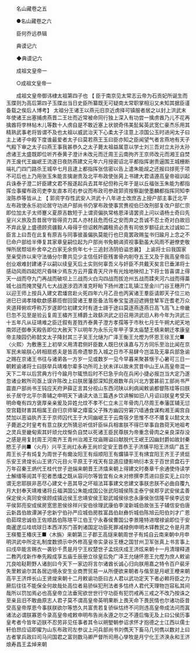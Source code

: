 <!-- { "loadSidebar": true } -->

　　名山藏卷之五 

　　●名山藏卷之六 

　　臣何乔远恭辑 

　　典谟记六 

　　◆典谟记六 

　　成祖文皇帝一 

　　○成祖文皇帝一 

　　成祖文皇帝御讳棣太祖第四子也 【 臣于南京见太常志云帝为石贡妃所诞生而玉牒则为高后第四子玉牒出当日史臣所纂既无可疑南太常职掌相沿又未知其据臣谨备载之俟后人博考】 太祖分王诸王以燕元旧京近虏择可镇服者居之以封上洪武末年使诸王出塞捕虏燕晋二王壮而近常被命同行独上深入有功尝一擒虏酋乃儿不花再擒酋将孛林帖木儿等数十人虏自是不敢近塞上状貌奇伟美髭髯英武宽仁豪杰乐用其精熟武事老将皆谓不及也太祖以威武治天下心柔太子注意上凉国公玉时进闲太子曰主上诸子中殿下度谁最爱者太子曰莫若燕王玉曰臣亦知之臣闻望气者言燕地有天子气殿下审之太子曰燕王事我甚恭久之太子薨太祖益属意以学士刘三吾对立太孙太孙虑诸王太盛既即位听齐泰黄子澄计未改元而迁周王云南拘齐王京师改元而湘王自焚齐王废代王幽岷王流遂日夜防燕建文元年六月授密诏北平都指挥谢贵逼围王城栅断端礼门四门路杀王城卒七月且逮上都指挥张信密以告上遣朱能觇之还报曰捄死于项不可后也上乃用张玉朱能言擒谢贵及北平布政使张昺上书建大君请遵高皇帝祖训起兵诛泰子澄二奸臣建文君不报遂起兵去其年纪但称元年于是以丘福张玉朱能为都指挥佥事擢布政司吏李友直本司右参议而布政司参政郭资按察副使墨麟都指挥同知李浚陈恭等皆从上 【 郭资字存性武安人洪武十八年进士改庶吉上授户部主事迁北平左布政使永乐初论居守功进户部尚书仍掌布政使事赏赉视伯巳改刑部复改户部仁宗即位加太子太师蹇义夏原吉数短于上谓资偏执常格恩泽请罢资上问以语杨士奇曰先皇兴义旅及吾昔居守皆得资力其人亦材且危而任之安而弃之吾诚不忍士奇对白故旧不弃此皇上盛德顾资疆毅人毋得于但诏敕所蠲租资必责有司依岁额征此太过诚如二臣言上曰吾在此复有原吉与同事彼虽偏执莫能行也巳竟罢政赐玺书归踰月上念之不巳命户部给半俸复其家章皇嗣位起为户部尚书免朝谒资视事勤虽大风雨不避僚吏敬惮所居颓垣朴舍卒之白家无余赀年七十三追封汤阴伯谥忠襄】 上谕将士曰我国家至亲受祚以来守法循分尔曹共见少主信任奸臣残害骨内削夺五王又及于我高皇帝后创业艰难封建诸子以嗣以续皇天后土实则何辜吾义与奸臣不共戴天矣言巳垂涕将士感动风雨四起咫尺昏昧少焉东方云开露青天尺许有光烛地映彻上下将士皆喜谓上得天一战而夺九门再战而破坝上三战而火白沟四战而拔沧州五战而蹂夹河六战而得藁城七战而掩灵璧凡七大战遂涉泗济淮克盱眙下扬州渡江耴镇江至金川门谷王穗开门以迎王师上按兵入建文君燔宫赴火死四年六月乙丑也丙寅诸王羣臣请即天子位三劝进巳巳谒孝陵欷歔感慕揽辔回营诸王羣臣备法驾奉宝玺道迎遮拥登辇军迕耆老万众夹道拜俯欢呼称万岁遂即位初建文时有道士謌于途曰莫逐燕逐燕日高飞高飞上帝畿巳忽不见至是验云复周王橚齐王榑爵土政繇洪武之旧召用洪武旧人称今年为洪武三十五年凡从征靖难之臣迁叙有差戮齐泰黄子澄方孝孺等于市秋七月壬午朔大祀天地南郊还御奉天殿告即位大赦天下以明年为永乐元年甲子享太庙楚王槙来朝迁孝康皇帝主陵园仍称懿文太子降封其三子吴王允熥为广泽王衡王允熞为怀恩王徐王允■〈火熙〉为敷惠王上初举义用清君侧奸臣数人既巳伏诛嘉与万方同乐至治比闻在京军民未喻朕心转相扇惑夫是皆高帝遗黎吾入城之日市不易肆今岂滥及无辜兵部急谕之赐在京诸王书往与诸弟各一方岁一见或数岁一见今早暮来聚甚惬于心暑可三日一朝敕谕诸将士曰朕举兵靖难尔辈多功所司上状未详以故未赏昔中山王从高皇帝混一天下二年以后赏典方行今踰月尔辄愤后时不巳急乎向在兵闲小捷必报岂当大定乃遂忽诸业敕所司亟上误许陈改上曰朕居藩邸深知民艰数年兵兴北方罢甚前工部尚书严震直户部尚书王钝应天府尹薛正言其分视山东西河陕以利病闻敕谕都督陈珪等曰朕长子居守北平尔善辅之申明天下诵读大诰三篇遇乡饮讲解如旧八月诏曰朕皇考受天明命奄有四方褒厚亲亲爰及异姓允炆不孝不仁立未三年骨肉几尽周王奉藩匡辅无愆空宫籍财害其相属王自归京师窜之瘴蛮父子殊方幽囚穷窘穴墙通食谋构湘王阖宫自焚加以恶谥执齐王于京师囚代王于大同幽岷王于云南宿夕思惟不尽不餍复以懿文太子薨逝之时皇考有意立朕尤所猜忌听信奸臣纵兵相害朕不得巳举事自救荷天地祖考之灵兵至畿甸索其奸顽允炆惭负自焚以死诸王臣民尊朕为帝重念骨肉之亲良深存没之感是用复封周王河南齐王青州治湘王坟庙赐谥曰献脱代王岷王囚幽封爵如故封秦愍王子尚■〈火丹〉兴平王尚灴永寿王尚炌定安王晋恭王子济熿平阳王济熇广昌王周王长子有炖复为周世子有爋汝阳王有烜顺阳王有爌镇平王有炥宜阳王齐王子贤烶乐安王贤焌长山王贤穴元目火平原王于戏天有显道应捷影响衍本支于百世资盘石于万年召秦王炳代王桂代世子逊煓来朝晋王济熺来朝上得建文时奏章千余通使侍读学士解缙等阅其干犯者悉燔之既从容问尔等皆宜有众未对修撰李贯进曰臣实无上曰尔谓无忠耶朕非恶尽心建文十恶其导之坏祖法耳事建文忠建文事朕忠朕不必曲自覆九月大封奉天靖难诸将丘福淇国公朱能成国公张武阳城侯陈圭泰宁侯郑亨武安侯孟善保定侯火真同安侯顾成镇远侯王忠靖安侯王聪武城侯徐忠永康侯张信隆平侯李远安平侯郭亮安成侯房宽思恩侯徐祥兴安伯徐理武康伯李浚新城伯故张玉子辅信安伯唐云新昌伯故谭渊子忠新宁伯孙严应城伯房胜富昌伯赵彝忻城伯陈旭云阳伯刘才广恩伯茹瑺忠诚伯王佐顺昌伯陈瑄平江伯王宁永春侯曹国公李景隆特进增禄谕即位于安南暹逻瓜哇琉球日本西洋苏门荅刺诸国定功臣死罪减禄例申明木铎教民之令是月肃王楧蜀王椿庆王■〈木旃〉来朝第三子郡王高燧来朝周世子有炖自云南来朝中月申明洪武中所定礼制度数颁示中外修高皇帝实录谷王橞之国甘州卫军张真上书言事上曰戌卒能言赐衣一袭钞千贯是月宁王权楚世子孟烷庆成王济炫来朝十一月清理释道二教丙戌新作奉先殿成享五庙壬辰册立徐皇后免广泽王允熥怀恩王允熞为庶人敕谕兀良哈鞑靼野人诸剖曰今天下一家边将言尔诸酋长诚心归向朕用嘉之特令百户裴牙失里敕谕尔其各居边境永安生业商贾贸易一从所便欲来朝者与偕至是月岷王楩来朝高平王济烨长山王贤焌来朝十二月敕谕功臣曰古人君以武功定天下者必赖将臣之力厥后往往不能保全何故哉处高位者易骄纵犯刑法者多怙终人君代天理物岂容私其间哉所以罚加焉必也高皇帝立法垂宪欲世世行守功臣有犯罚戒再三戒之不改乃按诛之至亲且旧不敢曲原志人君子莫不谓高皇帝英明果断上畏天命下畏民情也尔诸功臣昔受高皇帝厚恩今事朕朕欲尔等悠久共富贵若复骄纵怙终不问则违高皇帝成法问而寘诸法必谓朕寡恩今录高皇帝戒敕申明布告尚永遵之尔之不遵后悔无及上曰公侯历事皇考者今皆年迈朕不忍劳非见任事者其令以朔朢朝参诏求怀才抱德之士江西以儒士轩伯昂应诏即擢为山东布政司左参议上问兵部尚书刘儁天下畜马几何儁以数对上曰古者掌兵政曰司马问国君之富则数马卿严督所司用心孳牧是月宁化王济涣永和王济烺寿昌王孟焯来朝 
